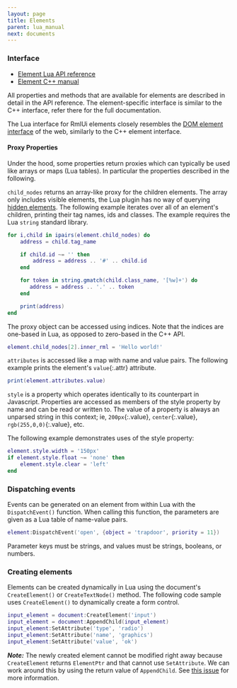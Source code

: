 ```yaml
---
layout: page
title: Elements
parent: lua_manual
next: documents
---
```


### Interface

- [Element Lua API reference](api_reference.html#Element)
- [Element C++ manual](../cpp_manual/elements.html)

All properties and methods that are available for elements are described in detail in the API reference. The element-specific interface is similar to the C++ interface, refer there for the full documentation.

The Lua interface for RmlUi elements closely resembles the [DOM element interface](https://developer.mozilla.org/en-US/docs/Web/API/element) of the web, similarly to the C++ element interface.

#### Proxy Properties

Under the hood, some properties return proxies which can typically be used like arrays or maps (Lua tables). In particular the properties described in the following.

`child_nodes` returns an array-like proxy for the children elements. The array only includes visible elements, the Lua plugin has no way of querying [hidden elements](../cpp_manual/hidden_elements.html). The following example iterates over all of an element's children, printing their tag names, ids and classes. The example requires the Lua `string` standard library.

```lua
for i,child in ipairs(element.child_nodes) do
	address = child.tag_name

	if child.id ~= '' then
		address = address .. '#' .. child.id
	end

	for token in string.gmatch(child.class_name, '[%w]+') do
	   address = address .. '.' .. token
	end

	print(address)
end
```

The proxy object can be accessed using indices. Note that the indices are one-based in Lua, as opposed to zero-based in the C++ API.

```lua
element.child_nodes[2].inner_rml = 'Hello world!'
```

`attributes` is accessed like a map with name and value pairs. The following example prints the element's `value`{:.attr} attribute.

```lua
print(element.attributes.value)
```

`style` is a property which operates identically to its counterpart in Javascript. Properties are accessed as members of the style property by name and can be read or written to. The value of a property is always an unparsed string in this context; ie, `200px`{:.value}, `center`{:.value}, `rgb(255,0,0)`{:.value}, etc.

The following example demonstrates uses of the style property:

```lua
element.style.width = '150px'
if element.style.float ~= 'none' then
	element.style.clear = 'left'
end
```

### Dispatching events

Events can be generated on an element from within Lua with the `DispatchEvent()` function. When calling this function, the parameters are given as a Lua table of name-value pairs.

```lua
element:DispatchEvent('open', {object = 'trapdoor', priority = 11})
```

Parameter keys must be strings, and values must be strings, booleans, or numbers.

### Creating elements

Elements can be created dynamically in Lua using the document's `CreateElement()` or `CreateTextNode()` method. The following code sample uses `CreateElement()` to dynamically create a form control.

```lua
input_element = document:CreateElement('input')
input_element = document:AppendChild(input_element)
input_element:SetAttribute('type', 'radio')
input_element:SetAttribute('name', 'graphics')
input_element:SetAttribute('value', 'ok')
```
***Note:*** The newly created element cannot be modified right away because `CreateElement` returns `ElementPtr` and that cannot use `SetAttribute`. We can work around this by using the return value of `AppendChild`. See [this issue](https://github.com/mikke89/RmlUi/issues/390) for more information.
